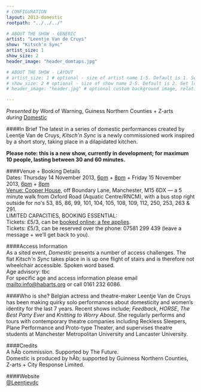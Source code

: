 ```yaml
---
# CONFIGURATION
layout: 2013-domestic
rootpath: "../../../"

# ABOUT THE SHOW - GENERIC
artist: "Leentje Van de Cruys"
show: "Kitsch'n Sync"
artist_size: 1
show_size: 2
header_image: "header_domtaps.jpg"

# ABOUT THE SHOW - LAYOUT
# artist_size: 1 # optional - size of artist name 1-5. Default is 1. Set longer names to lower values
# show_size: 2 # optional - size of show name 2-5. Default is 2. Set longer names to lower values
# header_image: "header.jpg" # optional custom background image, relative to current page

---
```

*Presented by* Word of Warning, Guiness Northern Counties + Z-arts       
*during* [Domestic](/current/2013-domestic/index.html)        

####In Brief
The latest in a series of domestic performances created by Leentje Van de Cruys, *Kitsch'n Sync* is a newly commissioned work inspired by a short story, taking place in a dilapidated kitchen.    

**Please note: this is a new show, currently in development; for maximum 10 people, lasting between 30 and 60 minutes.**
         
####Venue + Booking Details                  
Dates: Thursday 14 November 2013, [6pm](http://www.wegottickets.com/event/240510) + [8pm](http://www.wegottickets.com/event/240512) + Friday 15 November 2013, [6pm](http://www.wegottickets.com/event/240515) + [8pm](http://www.wegottickets.com/event/240518)                
[Venue: Cooper House](http://bit.ly/1anL5UN), off Boundary Lane, Manchester, M15 6DX — a 5 minute walk from Oxford Road (Aquatic Centre/RNCM), with a bus stop right outside for no's 53, 85, 86, 99, 101, 104, 105, 108, 109, 112, 250, 253, 263 & 291.                 
LIMITED CAPACITIES, BOOKING ESSENTIAL:               
Tickets: £5/3, can be [booked online; a fee applies](http://www.wegottickets.com/wordofwarning).                
Tickets: £5/3, can be reserved over the phone: 07581 299 439 (leave a message + we’ll get back to you).                
                  
####Access Information    
As a sited event, *Domestic* presents a number of access challenges.
The flat *Kitsch'n Sync* takes place in is up one flight of stairs and is therefore not wheelchair accessible.  Spoken word based.  
Age advisory: tbc    
For specific age and access information please email <mailto:info@habarts.org> or call 0161 232 6086.      

####Who is she?
Belgian actress and theatre-maker Leentje Van de Cruys has been making quirky solo performances about domesticity and women’s identity for the last 7 years. Recent shows include; *Feedback*, *HORSE*, *The Best Party Ever* and *Knitting to Worry About*. She regularly performs and tours with contemporary theatre companies including Reckless Sleepers, Plane Performance and Proto-type Theater, and supervises theatre students at Manchester Metropolitan University and Lancaster University.        

####Credits        
A hÅb commission.  Supported by The Future.    
Domestic is produced by hÅb; supported by Guinness Northern Counties, Z-arts + City Response Limited.        
         
####Website        
[@Leentjevdc](http://twitter.com/Leentjevdc)
